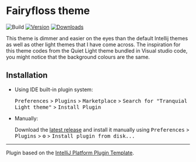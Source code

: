 # Fairyfloss theme

![Build](https://github.com/lankydan/fairyfloss-intellij-theme/workflows/Build/badge.svg)
[![Version](https://img.shields.io/jetbrains/plugin/v/16159-fairyfloss-theme.svg)](https://plugins.jetbrains.com/plugin/16159-fairyfloss-theme)
[![Downloads](https://img.shields.io/jetbrains/plugin/d/16159-fairyfloss-theme.svg)](https://img.shields.io/jetbrains/plugin/d/16159-fairyfloss-theme)

<!-- Plugin description -->
This theme is dimmer and easier on the eyes than the default Intellij themes as well as other light themes that I have come across. The inspiration for this theme codes from the Quiet Light theme bundled in Visual studio code, you might notice that the background colours are the same.
<!-- Plugin description end -->

## Installation

- Using IDE built-in plugin system:
  
  <kbd>Preferences</kbd> > <kbd>Plugins</kbd> > <kbd>Marketplace</kbd> > <kbd>Search for "Tranquial Light theme"</kbd> >
  <kbd>Install Plugin</kbd>
  
- Manually:

  Download the [latest release](https://github.com/lankydan/fairyfloss-intellij-theme/releases/latest) and install it manually using
  <kbd>Preferences</kbd> > <kbd>Plugins</kbd> > <kbd>⚙️</kbd> > <kbd>Install plugin from disk...</kbd>


---
Plugin based on the [IntelliJ Platform Plugin Template][template].

[template]: https://github.com/JetBrains/intellij-platform-plugin-template
